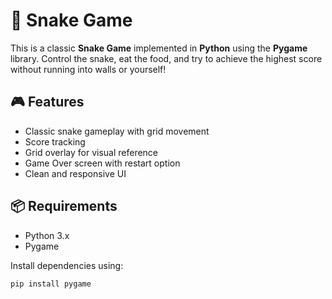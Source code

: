 # 🐍 Snake Game

This is a classic **Snake Game** implemented in **Python** using the **Pygame** library. Control the snake, eat the food, and try to achieve the highest score without running into walls or yourself!

## 🎮 Features

- Classic snake gameplay with grid movement
- Score tracking
- Grid overlay for visual reference
- Game Over screen with restart option
- Clean and responsive UI

## 📦 Requirements

- Python 3.x
- Pygame

Install dependencies using:

```bash
pip install pygame
